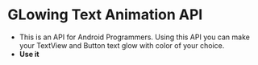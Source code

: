 # GLowing Text Animation API
* This is an API for Android Programmers. Using this API you can make your TextView and Button text glow with color of your choice.
* <b>Use it</b>